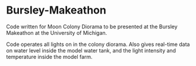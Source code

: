 # Bursley-Makeathon
Code written for Moon Colony Diorama to be presented at the Bursley Makeathon at the University of Michigan.

Code operates all lights on in the colony diorama. Also gives real-time data on water level inside the model water tank, and the 
light intensity and temperature inside the model farm.

